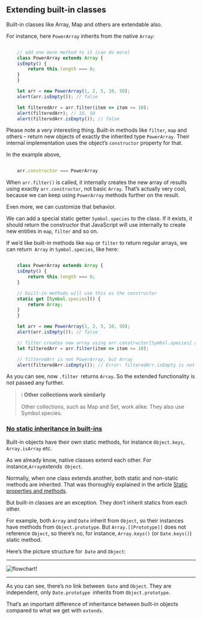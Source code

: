 ## **Extending built-in classes**

Built-in classes like Array, Map and others are extendable also.

For instance, here `PowerArray` inherits from the native `Array`:

```javascript

    // add one more method to it (can do more)
    class PowerArray extends Array {
    isEmpty() {
        return this.length === 0;
    }
    }

    let arr = new PowerArray(1, 2, 5, 10, 50);
    alert(arr.isEmpty()); // false

    let filteredArr = arr.filter(item => item >= 10);
    alert(filteredArr); // 10, 50
    alert(filteredArr.isEmpty()); // false

```

Please note a very interesting thing. Built-in methods like `filter`, `map` and others – return new objects of exactly the inherited type `PowerArray`. Their internal implementation uses the object’s `constructor` property for that.

In the example above,

```javascript

    arr.constructor === PowerArray

```


When `arr.filter()` is called, it internally creates the new array of results using exactly `arr.constructor`, not basic `Array`. That’s actually very cool, because we can keep using `PowerArray` methods further on the result.

Even more, we can customize that behavior.

We can add a special static getter `Symbol.species` to the class. If it exists, it should return the constructor that JavaScript will use internally to create new entities in `map`, `filter` and so on.

If we’d like built-in methods like `map` or `filter` to return regular arrays, we can return` Array` in `Symbol.species`, like here:



```javascript

    class PowerArray extends Array {
    isEmpty() {
        return this.length === 0;
    }

    // built-in methods will use this as the constructor
    static get [Symbol.species]() {
        return Array;
    }
    }

    let arr = new PowerArray(1, 2, 5, 10, 50);
    alert(arr.isEmpty()); // false

    // filter creates new array using arr.constructor[Symbol.species] as constructor
    let filteredArr = arr.filter(item => item >= 10);

    // filteredArr is not PowerArray, but Array
    alert(filteredArr.isEmpty()); // Error: filteredArr.isEmpty is not a function

```

As you can see, now `.filter `returns `Array`. So the extended functionality is not passed any further.

>
>ℹ️ **Other collections work similarly**
>
>Other collections, such as Map and Set, work alike. They also use Symbol.species.



### **[No static inheritance in built-ins]()**

Built-in objects have their own static methods, for instance `Object.keys`, `Array.isArray` etc.

As we already know, native classes extend each other. For instance,` Array `extends` Object`.

Normally, when one class extends another, both static and non-static methods are inherited. That was thoroughly explained in the article [Static properties and methods]().

But built-in classes are an exception. They don’t inherit statics from each other.

For example, both `Array` and `Date` inherit from `Object`, so their instances have methods from `Object.prototype`. But `Array.[[Prototype]]` does not reference `Object`, so there’s no, for instance, `Array.keys()` (or `Date.keys()`) static method.

Here’s the picture structure for` Date` and `Object`:

___
![flowchart!](/images/extend-native-fc.jpg "flowchart")
___


As you can see, there’s no link between` Date` and `Object`. They are independent, only `Date.prototype `inherits from `Object.prototype`.

That’s an important difference of inheritance between built-in objects compared to what we get with `extends`.







